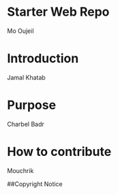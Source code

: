 # Starter Web Repo
Mo Oujeil 

# Introduction 
Jamal Khatab

# Purpose
Charbel Badr

# How to contribute
Mouchrik

##Copyright Notice

